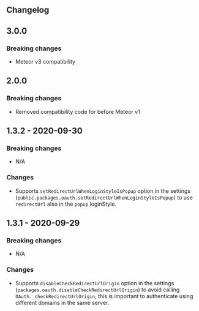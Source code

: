 ## Changelog

## 3.0.0
### Breaking changes
- Meteor v3 compatibility

## 2.0.0
### Breaking changes
- Removed compatibility code for before Meteor v1

## 1.3.2 - 2020-09-30
### Breaking changes
- N/A

### Changes
- Supports `setRedirectUrlWhenLoginStyleIsPopup` option in the settings (`public.packages.oauth.setRedirectUrlWhenLoginStyleIsPopup`) to use `redirectUrl` also in the `popup` loginStyle.


## 1.3.1 - 2020-09-29
### Breaking changes
- N/A

### Changes
- Supports `disableCheckRedirectUrlOrigin` option in the settings (`packages.oauth.disableCheckRedirectUrlOrigin`) to avoid calling `OAuth._checkRedirectUrlOrigin`, this is important to authenticate using different domains in the same server.
